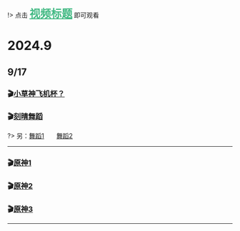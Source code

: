 
!> 点击 <font color="#42b983" size="5em"><u><b>视频标题</b></u></font> 即可观看
# 2024.9

## 9/17

### 🎬[小草神飞机杯？](https://g1106-my.sharepoint.com/:v:/g/personal/video_g1106_onmicrosoft_com/ERsrJ1jaRZNDhUU5bfcA8jMBV4tT8GZBg826UzHRJbDSZQ?e=2eXxbr)

### 🎬[刻晴舞蹈](https://g1106-my.sharepoint.com/:v:/g/personal/video_g1106_onmicrosoft_com/EWDbQKZ91UdNgM_IST90su0BEbPFob89tJke0Qr8R_qd_A)

?> 另：[舞蹈1](https://g1106-my.sharepoint.com/:v:/g/personal/video_g1106_onmicrosoft_com/EU-gJEsWFMVLhm7kb5O_F9oBQ4Lk61R-NcCQ6VEMBDEGnA?e=pxhBEt)&nbsp;&nbsp;&nbsp;&nbsp;&nbsp;&nbsp;&nbsp;[舞蹈2](https://g1106-my.sharepoint.com/:v:/g/personal/video_g1106_onmicrosoft_com/EY2E7lJsnY5AuRSxxkhODDEBnntXgSAq2fqcdkxaZfI-Ag?e=dCUcZc)

---

### 🎬[原神1](https://g1106-my.sharepoint.com/:v:/g/personal/video_g1106_onmicrosoft_com/EdMLxvCXd39Pvkge8-Zk7QcBeTbeBM2Wm8mSruQH2R8GOA?e=ZbY5eU)

### 🎬[原神2](https://g1106-my.sharepoint.com/:v:/g/personal/video_g1106_onmicrosoft_com/ETJNshYAs-xNmYDG1LcGA9UBEPhO1Tea-bT-x5D0-CeQUA?e=qcnGO9)

### 🎬[原神3](https://g1106-my.sharepoint.com/:v:/g/personal/video_g1106_onmicrosoft_com/ES8WhZxo171HvfPZy6vsI-ABZQH4D4sHp8764MfN5oLINg?e=Jee9Og)

---

